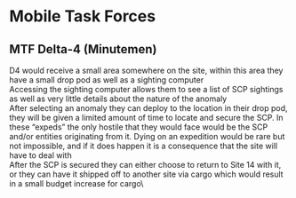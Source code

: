 # Mobile Task Forces

## MTF Delta-4 (Minutemen)
D4 would receive a small area somewhere on the site, within this area they have a small drop pod as well as a sighting computer\
Accessing the sighting computer allows them to see a list of SCP sightings as well as very little details about the nature of the anomaly\
After selecting an anomaly they can deploy to the location in their drop pod, they will be given a limited amount of time to locate and secure the SCP. In these “expeds” the only hostile that they would face would be the SCP and/or entities originating from it. Dying on an expedition would be rare but not impossible, and if it does happen it is a consequence that the site will have to deal with\
After the SCP is secured they can either choose to return to Site 14 with it, or they can have it shipped off to another site via cargo which would result in a small budget increase for cargo\
